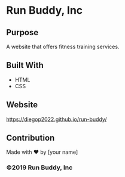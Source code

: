 # Run Buddy, Inc

## Purpose
A website that offers fitness training services. 

## Built With
* HTML
* CSS

## Website
https://diegop2022.github.io/run-buddy/

## Contribution
Made with ❤️ by [your name]

### ©️2019 Run Buddy, Inc 
